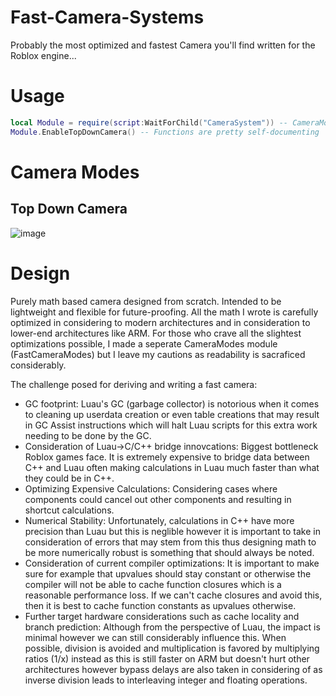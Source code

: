 # Fast-Camera-Systems

Probably the most optimized and fastest Camera you'll find written for the Roblox engine...

# Usage

```lua
local Module = require(script:WaitForChild("CameraSystem")) -- CameraModes should be placed under this.
Module.EnableTopDownCamera() -- Functions are pretty self-documenting
```

# Camera Modes
## Top Down Camera
![image](https://user-images.githubusercontent.com/73378249/175833398-4114805f-549b-462c-922a-90277a2c42b6.png)

##

# Design 
Purely math based camera designed from scratch. Intended to be lightweight and flexible for future-proofing. All the math I wrote is carefully optimized in considering to modern architectures and in consideration to lower-end architectures like ARM. For those who crave all the slightest optimizations possible, I made a seperate CameraModes module (FastCameraModes) but I leave my cautions as readability is sacraficed considerably.

The challenge posed for deriving and writing a fast camera:
- GC footprint: Luau's GC (garbage collector) is notorious when it comes to cleaning up userdata creation or even table creations that may result in GC Assist instructions which will halt Luau scripts for this extra work needing to be done by the GC.
- Consideration of Luau->C/C++ bridge innovcations: Biggest bottleneck Roblox games face. It is extremely expensive to bridge data between C++ and Luau often making calculations in Luau much faster than what they could be in C++.
- Optimizing Expensive Calculations: Considering cases where components could cancel out other components and resulting in shortcut calculations. 
- Numerical Stability: Unfortunately, calculations in C++ have more precision than Luau but this is neglible however it is important to take in consideration of errors that may stem from this thus designing math to be more numerically robust is something that should always be noted.
- Consideration of current compiler optimizations: It is important to make sure for example that upvalues should stay constant or otherwise the compiler will not be able to cache function closures which is a reasonable performance loss. If we can't cache closures and avoid this, then it is best to cache function constants as upvalues otherwise.
- Further target hardware considerations such as cache locality and branch prediction: Although from the perspective of Luau, the impact is minimal however we can still considerably influence this. When possible, division is avoided and multiplication is favored by multiplying ratios (1/x) instead as this is still faster on ARM but doesn't hurt other architectures however bypass delays are also taken in considering of as inverse division leads to interleaving integer and floating operations.
